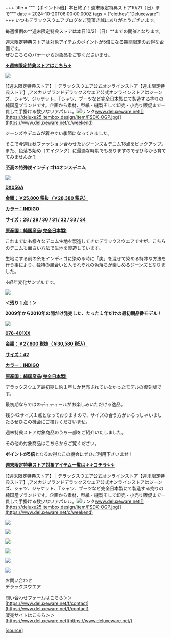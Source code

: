 +++
title = """【ポイント5倍】本日終了！週末限定特典ストア10/21（日）まで"""
date = 2024-10-20T06:00:00.000Z
tags = ["clothes","Deluxeware"]
+++
いつもデラックスウエアブログをご覧頂き誠にありがとうございます。

毎週恒例の**週末限定特典ストアは本日10/21（日）**までの開催となります。

週末限定特典ストアは対象アイテムのポイントが5倍になる期間限定のお得な企画です。  
ぜひこちらのバナーから対象品をご覧くださいませ。

**[↓週末限定特典ストアはこちら↓](https://www.deluxeware.net/c/weekend)**

[![](https://stat.ameba.jp/user_images/20240928/11/deluxeware/6c/d3/j/o1200050015491461589.jpg)](https://www.deluxeware.net/c/weekend)

[【週末限定特典ストア】 | デラックスウエア公式オンラインストア【週末限定特典ストア】,アメカジブランドデラックスウエア公式オンラインストアはジーンズ、シャツ、ジャケット、Tシャツ、ブーツなど完全日本製にて製造する拘りの純国産ブランドです。企画から素材、型紙・縫製そして卸売・小売り販促まで一貫して手掛ける数少ないアパレル。![リンク](https://c.stat100.ameba.jp/ameblo/symbols/v3.20.0/svg/gray/editor_link.svg)www.deluxeware.net![](https://deluxe25.itembox.design/item/FSDX-OGP.jpg)](https://www.deluxeware.net/c/weekend)

ジーンズやデニムが着やすい季節になってきました。

そこで今週は秋ファッション合わせたいジーンズ＆デニム18点をピックアップ。  
また、色落ち始め（エイジング）に最適な時期でもありますのでぜひ今から育ててみませんか？

**至高の特殊炭インディゴ14オンスデニム**

[![](https://stat.ameba.jp/user_images/20241019/15/deluxeware/ec/39/j/o0800080015499754790.jpg)](https://www.deluxeware.net/c/deluxeware/DX056A)

**[DX056A](https://www.deluxeware.net/c/deluxeware/DX056A)**

**[金額：￥25,800 税抜（￥28,380 税込）](https://www.deluxeware.net/c/deluxeware/DX056A)**

**[カラー：INDIGO](https://www.deluxeware.net/c/deluxeware/DX056A)**

**[サイズ：28 / 29 / 30 / 31 / 32 / 33 / 34](https://www.deluxeware.net/c/deluxeware/DX056A)**

**[原産国：純国産品(完全日本製)](https://www.deluxeware.net/c/deluxeware/DX056A)**

これまでにも様々なデニム生地を製造してきたデラックスウエアですが、こちらのデニムも面白い方法で生地を製造しています。

生地にする前の糸をインディゴに染める時に「炭」を混ぜて染める特殊な方法を行う事により、独特の風合いと人それぞれの色落ちが楽しめるジーンズとなりました。

↓経年変化サンプルです。

[![](https://stat.ameba.jp/user_images/20241019/15/deluxeware/69/73/j/o0800080015499757694.jpg)](https://stat.ameba.jp/user_images/20241019/15/deluxeware/69/73/j/o0800080015499757694.jpg)

**＜残り１点！＞**

**2009年から2010年の間だけ発売した、たった１年だけの最初期品番モデル！**

[![](https://stat.ameba.jp/user_images/20241019/15/deluxeware/5f/b7/j/o0800080015499754718.jpg)](https://www.deluxeware.net/c/deluxeware/076-401XX)

**[076-401XX](https://www.deluxeware.net/c/deluxeware/076-401XX)**

**[金額：￥27,800 税抜（￥30,580 税込）](https://www.deluxeware.net/c/deluxeware/076-401XX)**

**[サイズ：42](https://www.deluxeware.net/c/deluxeware/076-401XX)**

**[カラー：INDIGO](https://www.deluxeware.net/c/deluxeware/076-401XX)**

**[原産国：純国産品(完全日本製)](https://www.deluxeware.net/c/deluxeware/076-401XX)**

デラックスウエア最初期に約１年しか発売されていなかったモデルの復刻版です。

最初期ならではのディティールがお楽しみいただける逸品。

残り42サイズ１点となっておりますので、サイズの合う方がいらっしゃいましたらぜひこの機会にご検討くださいませ。

週末特典ストア対象商品のうち一部をご紹介いたしました。

その他の対象商品はこちらからご覧ください。

**ポイントが5倍**となるお得なこの機会にぜひご利用下さいませ！

**[週末限定特典ストア対象アイテム一覧は↓↓コチラ↓↓](https://www.deluxeware.net/c/weekend)**

[【週末限定特典ストア】 | デラックスウエア公式オンラインストア【週末限定特典ストア】,アメカジブランドデラックスウエア公式オンラインストアはジーンズ、シャツ、ジャケット、Tシャツ、ブーツなど完全日本製にて製造する拘りの純国産ブランドです。企画から素材、型紙・縫製そして卸売・小売り販促まで一貫して手掛ける数少ないアパレル。![リンク](https://c.stat100.ameba.jp/ameblo/symbols/v3.20.0/svg/gray/editor_link.svg)www.deluxeware.net![](https://deluxe25.itembox.design/item/FSDX-OGP.jpg)](https://www.deluxeware.net/c/weekend)

[![](https://stat.ameba.jp/user_images/20241016/14/deluxeware/bc/37/j/o0930015015498595508.jpg?caw=800)](https://www.deluxeware.net/c/tokusyu)

[![](https://stat.ameba.jp/user_images/20241007/16/deluxeware/df/96/j/o0800026015495163803.jpg?caw=800)](https://www.deluxeware.net/)

[![](https://stat.ameba.jp/user_images/20240614/12/deluxeware/fb/b4/j/o0800026015451324172.jpg?caw=800)](https://www.deluxeware.net/c/2024FWreserveall)

[![](https://stat.ameba.jp/user_images/20240315/15/deluxeware/04/7f/j/o0800026015413271803.jpg?caw=800)](https://www.instagram.com/deluxeware/?hl=ja)

[![](https://stat.ameba.jp/user_images/20220415/12/deluxeware/3b/ce/j/o0800026015103175481.jpg?caw=800)](https://www.deluxeware.net/f/headstore)

[![](https://stat.ameba.jp/user_images/20220415/12/deluxeware/d7/c6/j/o0800026015103175487.jpg?caw=800)](https://www.deluxeware.net/)

お問い合わせ  
デラックスウエア

問い合わせフォームはこちら＞＞  
[https://www.deluxeware.net/f/contact](https://www.deluxeware.net/f/contact)  
販売サイトはこちら＞＞  
[https://www.deluxeware.net](https://www.deluxeware.net/)

[[source]](https://ameblo.jp/deluxeware/entry-12871858447.html)
